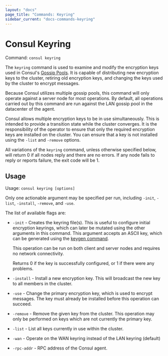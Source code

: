 ```yaml
---
layout: "docs"
page_title: "Commands: Keyring"
sidebar_current: "docs-commands-keyring"
---
```


# Consul Keyring

Command: `consul keyring`

The `keyring` command is used to examine and modify the encryption keys used in
Consul's [Gossip Pools](/docs/internals/gossip.html). It is capable of
distributing new encryption keys to the cluster, retiring old encryption keys,
and changing the keys used by the cluster to encrypt messages.

Because Consul utilizes multiple gossip pools, this command will only operate
against a server node for most operations. By default, all operations carried
out by this command are run against the LAN gossip pool in the datacenter of the
agent.

Consul allows multiple encryption keys to be in use simultaneously. This is
intended to provide a transition state while the cluster converges. It is the
responsibility of the operator to ensure that only the required encryption keys
are installed on the cluster. You can ensure that a key is not installed using
the `-list` and `-remove` options.

All variations of the `keyring` command, unless otherwise specified below, will
return 0 if all nodes reply and there are no errors. If any node fails to reply
or reports failure, the exit code will be 1.

## Usage

Usage: `consul keyring [options]`

Only one actionable argument may be specified per run, including `-init`,
`-list`, `-install`, `-remove`, and `-use`.

The list of available flags are:

* `-init` - Creates the keyring file(s). This is useful to configure initial
  encryption keyrings, which can later be mutated using the other arguments in
  this command. This argument accepts an ASCII key, which can be generated using
  the [keygen command](/docs/commands/keygen.html).

  This operation can be run on both client and server nodes and requires no
  network connectivity.

	Returns 0 if the key is successfully configured, or 1 if there were any
	problems.

* `-install` - Install a new encryption key. This will broadcast the new key to
  all members in the cluster.

* `-use` - Change the primary encryption key, which is used to encrypt messages.
  The key must already be installed before this operation can succeed.

* `-remove` - Remove the given key from the cluster. This operation may only be
  performed on keys which are not currently the primary key.

* `-list` - List all keys currently in use within the cluster.

* `-wan` - Operate on the WAN keyring instead of the LAN keyring (default)

* `-rpc-addr` - RPC address of the Consul agent.
